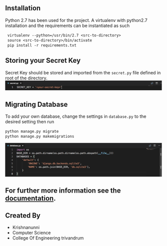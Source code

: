 
## Installation
Python 2.7 has been used for the project. A virtualenv with python2.7 installation and the requirements can be instantiated as such  
```
 virtualenv --python=/usr/bin/2.7 <src-to-directory>
 source <src-to-directory>/bin/activate
 pip install -r requirements.txt   
```

## Storing your Secret Key
Secret Key should be stored and imported from the ```secret.py``` file defined in root of the directory.
![secret key definition](docs/images/secret.png)

## Migrating Database
To add your own database, change the settings in ```database.py``` to the desired setting then run
```
python manage.py migrate
python manage.py makemigrations
```
![Database definition](docs/images/database.png)


## For further more information see the [documentation](docs/documentation.md).


## __Created By__  
 * Krishnanunni  
 * Computer Science  
 * College Of Engineering trivandrum